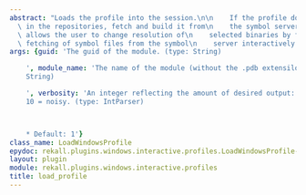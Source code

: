 ```yaml
---
abstract: "Loads the profile into the session.\n\n    If the profile does not exist\
  \ in the repositories, fetch and build it from\n    the symbol server. This plugin\
  \ allows the user to change resolution of\n    selected binaries by forcing the\
  \ fetching of symbol files from the symbol\n    server interactively.\n    "
args: {guid: 'The guid of the module. (type: String)

    ', module_name: 'The name of the module (without the .pdb extensilon). (type:
    String)

    ', verbosity: 'An integer reflecting the amount of desired output: 0 = quiet,
    10 = noisy. (type: IntParser)



    * Default: 1'}
class_name: LoadWindowsProfile
epydoc: rekall.plugins.windows.interactive.profiles.LoadWindowsProfile-class.html
layout: plugin
module: rekall.plugins.windows.interactive.profiles
title: load_profile
---
```

